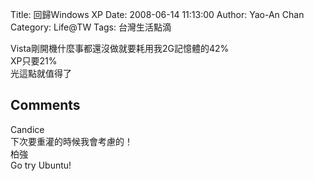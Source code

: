 Title: 回歸Windows XP
Date: 2008-06-14 11:13:00
Author: Yao-An Chan
Category: Life@TW
Tags: 台灣生活點滴


<div class='post'>
Vista剛開機什麼事都還沒做就要耗用我2G記憶體的42%<br />XP只要21%<br />光這點就值得了</div>
<h2>Comments</h2>
<div class='comments'>
<div class='comment'>
<div class='author'>Candice</div>
<div class='content'>
下次要重灌的時候我會考慮的！</div>
</div>
<div class='comment'>
<div class='author'>柏強</div>
<div class='content'>
Go try Ubuntu!</div>
</div>
</div>
